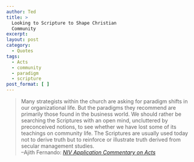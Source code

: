 ```yaml
---
author: Ted
title: >
  Looking to Scripture to Shape Christian
  Community
excerpt:
layout: post
category:
  - Quotes
tags:
  - Acts
  - community
  - paradigm
  - scripture
post_format: [ ]
---
```

> Many strategists within the church are asking for paradigm shifts in our organizational life. But the paradigms they recommend are primarily those found in the business world. We should rather be searching the Scriptures with an open mind, uncluttered by preconceived notions, to see whether we have lost some of its teachings on community life. The Scriptures are usually used today not to derive truth but to reinforce or illustrate truth derived from secular management studies.  
> –Ajith Fernando: *[NIV Application Commentary on Acts][1]*

 [1]: http://www.amazon.com/Acts-Application-Commentary-Ajith-Fernando/dp/0310494109/ref=sr_1_1?s=books&ie=UTF8&qid=1296010179&sr=1-1